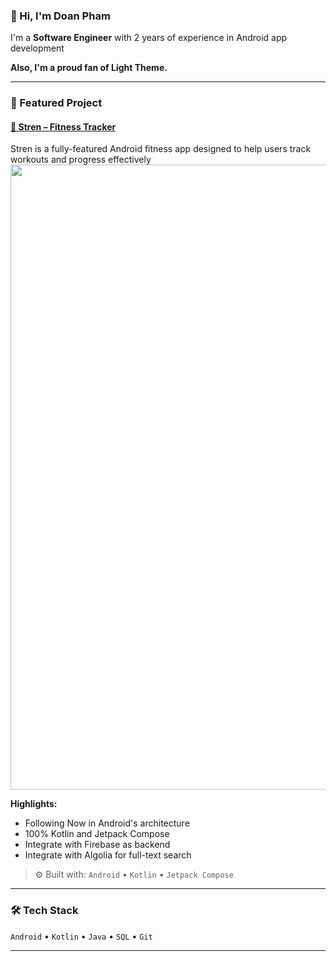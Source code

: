 ### 👋 Hi, I'm Doan Pham

I'm a **Software Engineer** with 2 years of experience in Android app development

**Also, I'm a proud fan of Light Theme.**

---

### 🚀 Featured Project

#### [📱 Stren – Fitness Tracker](https://github.com/Doan-Pham/Stren)
Stren is a fully-featured Android fitness app designed to help users track workouts and progress effectively
<img src="https://github.com/user-attachments/assets/c4dc8a2f-61b0-46f9-b3ec-da66228380a5" width=1000/>

**Highlights:**
- Following Now in Android's architecture
- 100% Kotlin and Jetpack Compose
- Integrate with Firebase as backend
- Integrate with Algolia for full-text search

> ⚙️ Built with: `Android` • `Kotlin` • `Jetpack Compose` 

---

### 🛠️ Tech Stack
`Android` • `Kotlin` • `Java` • `SQL` • `Git`

---
